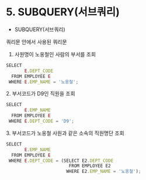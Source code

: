 # 5. SUBQUERY(서브쿼리)



* SUBQUERY(서브쿼리)

쿼리문 안에서 사용된 쿼리문

1. 사원명이 노옹철인 사람의 부서를 조회

```jsx
SELECT
       E.DEPT_CODE
  FROM EMPLOYEE E
 WHERE E.EMP_NAME = '노옹철';
```

2\. 부서코드가 D9인 직원을 조회

```jsx
SELECT
       E.EMP_NAME
  FROM EMPLOYEE E
 WHERE E.DEPT_CODE = 'D9';
```

3\. 부서코드가 노옹철 사원과 같은 소속의 직원명단 조회

```jsx
SELECT
       E.EMP_NAME
  FROM EMPLOYEE E
 WHERE E.DEPT_CODE = (SELECT E2.DEPT_CODE
                        FROM EMPLOYEE E2
                       WHERE E2.EMP_NAME = '노옹철');
```
